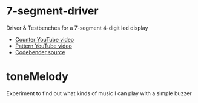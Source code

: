 # 7-segment-driver
Driver & Testbenches for a 7-segment 4-digit led display

- [Counter YouTube video](https://www.youtube.com/watch?v=KLDVKF9wZvI)
- [Pattern YouTube video](https://www.youtube.com/watch?v=ns2XkmKmlBo)
- [Codebender source](https://codebender.cc/sketch:4891#LED%20driver.ino)

# toneMelody
Experiment to find out what kinds of music I can play with a simple buzzer
